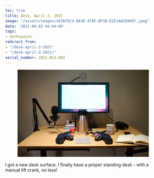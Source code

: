 ```yaml
---
toc: true
title: Desk, April 2, 2021
image: "/assets/images/445B7EC3-8A3D-47AF-BF3D-E2E34ACD9697.jpeg"
date: '2021-04-03 04:04:00'
tags:
- workspaces
redirect_from:
- "/desk-april-2-2021"
- "/desk-april-2-2021/"
serial_number: 2021.BLG.002
---
```

<figure class="kg-card kg-image-card"><img src="/assets/images/445B7EC3-8A3D-47AF-BF3D-E2E34ACD9697.jpeg" /></figure>

I got a new desk surface. I finally have a proper standing desk - with a manual lift crank, no less!

